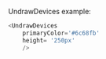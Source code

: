 UndrawDevices example:
```js 
<UndrawDevices
    primaryColor='#6c68fb'
    height= '250px'
    />
```